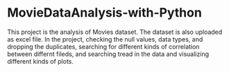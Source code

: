 # MovieDataAnalysis-with-Python

This project is the analysis of Movies dataset. The dataset is also uploaded as excel file.
In the project, checking the null values, data types, and dropping the duplicates,
searching for different kinds of correlation between differnt fileds, and searching tread
in the data and visualizing different kinds of plots.
